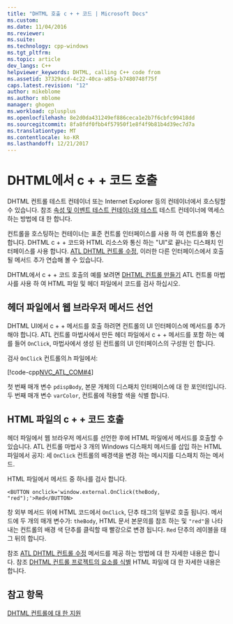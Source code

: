 ```yaml
---
title: "DHTML 호출 c + + 코드 | Microsoft Docs"
ms.custom: 
ms.date: 11/04/2016
ms.reviewer: 
ms.suite: 
ms.technology: cpp-windows
ms.tgt_pltfrm: 
ms.topic: article
dev_langs: C++
helpviewer_keywords: DHTML, calling C++ code from
ms.assetid: 37329acd-4c22-40ca-a85a-b7480748f75f
caps.latest.revision: "12"
author: mikeblome
ms.author: mblome
manager: ghogen
ms.workload: cplusplus
ms.openlocfilehash: 8e2d0da431249ef886ceca1e2b7f6cbfc99418dd
ms.sourcegitcommit: 8fa8fdf0fbb4f57950f1e8f4f9b81b4d39ec7d7a
ms.translationtype: MT
ms.contentlocale: ko-KR
ms.lasthandoff: 12/21/2017
---
```

# <a name="calling-c-code-from-dhtml"></a>DHTML에서 c + + 코드 호출
DHTML 컨트롤 테스트 컨테이너 또는 Internet Explorer 등의 컨테이너에서 호스팅할 수 있습니다. 참조 [속성 및 이벤트 테스트 컨테이너와 테스트](../mfc/testing-properties-and-events-with-test-container.md) 테스트 컨테이너에 액세스 하는 방법에 대 한 합니다.  
  
 컨트롤을 호스팅하는 컨테이너는 표준 컨트롤 인터페이스를 사용 하 여 컨트롤와 통신 합니다. DHTML c + + 코드와 HTML 리소스와 통신 하는 "UI"로 끝나는 디스패치 인터페이스를 사용 합니다. [ATL DHTML 컨트롤 수정](../atl/modifying-the-atl-dhtml-control.md), 이러한 다른 인터페이스에서 호출 될 메서드 추가 연습해 볼 수 있습니다.  
  
 DHTML에서 c + + 코드 호출의 예를 보려면 [DHTML 컨트롤 만들기](../atl/creating-an-atl-dhtml-control.md) ATL 컨트롤 마법사를 사용 하 여 HTML 파일 및 헤더 파일에서 코드를 검사 하십시오.  
  
## <a name="declaring-webbrowser-methods-in-the-header-file"></a>헤더 파일에서 웹 브라우저 메서드 선언  
 DHTML UI에서 c + + 메서드를 호출 하려면 컨트롤의 UI 인터페이스에 메서드를 추가 해야 합니다. ATL 컨트롤 마법사에서 만든 헤더 파일에서 c + + 메서드를 포함 하는 예를 들어 `OnClick`, 마법사에서 생성 된 컨트롤의 UI 인터페이스의 구성원 인 합니다.  
  
 검사 `OnClick` 컨트롤의.h 파일에서:  
  
 [!code-cpp[NVC_ATL_COM#4](../atl/codesnippet/cpp/calling-cpp-code-from-dhtml_1.h)]  
  
 첫 번째 매개 변수 `pdispBody`, 본문 개체의 디스패치 인터페이스에 대 한 포인터입니다. 두 번째 매개 변수 `varColor`, 컨트롤에 적용할 색을 식별 합니다.  
  
## <a name="calling-c-code-in-the-html-file"></a>HTML 파일의 c + + 코드 호출  
 헤더 파일에서 웹 브라우저 메서드를 선언한 후에 HTML 파일에서 메서드를 호출할 수 있습니다. ATL 컨트롤 마법사 3 개의 Windows 디스패치 메서드를 삽입 하는 HTML 파일에서 공지: 세 `OnClick` 컨트롤의 배경색을 변경 하는 메시지를 디스패치 하는 메서드.  
  
 HTML 파일에서 메서드 중 하나를 검사 합니다.  
  
 `<BUTTON onclick='window.external.OnClick(theBody, "red");'>Red</BUTTON>`  
  
 창 외부 메서드 위에 HTML 코드에서 `OnClick`, 단추 태그의 일부로 호출 됩니다. 메서드에 두 개의 매개 변수가: `theBody`, HTML 문서 본문의를 참조 하는 및 `"red"`을 나타내는 컨트롤의 배경 색 단추를 클릭할 때 빨강으로 변경 됩니다. `Red` 단추의 레이블을 태그 뒤의 합니다.  
  
 참조 [ATL DHTML 컨트롤 수정](../atl/modifying-the-atl-dhtml-control.md) 메서드를 제공 하는 방법에 대 한 자세한 내용은 합니다. 참조 [DHTML 컨트롤 프로젝트의 요소를 식별](../atl/identifying-the-elements-of-the-dhtml-control-project.md) HTML 파일에 대 한 자세한 내용은 합니다.  
  
## <a name="see-also"></a>참고 항목  
 [DHTML 컨트롤에 대 한 지원](../atl/atl-support-for-dhtml-controls.md)

